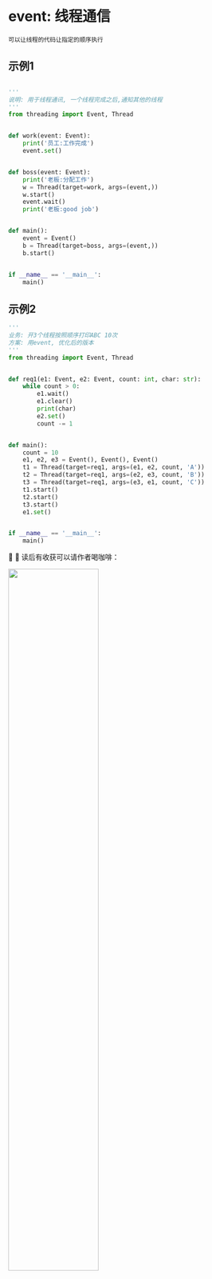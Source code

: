 # event: 线程通信

    可以让线程的代码让指定的顺序执行

## 示例1

```python

'''
说明: 用于线程通讯, 一个线程完成之后,通知其他的线程
'''
from threading import Event, Thread


def work(event: Event):
    print('员工:工作完成')
    event.set()


def boss(event: Event):
    print('老板:分配工作')
    w = Thread(target=work, args=(event,))
    w.start()
    event.wait()
    print('老板:good job')


def main():
    event = Event()
    b = Thread(target=boss, args=(event,))
    b.start()


if __name__ == '__main__':
    main()


```

## 示例2

```python
'''
业务: 开3个线程按照顺序打印ABC 10次
方案: 用event, 优化后的版本
'''
from threading import Event, Thread


def req1(e1: Event, e2: Event, count: int, char: str):
    while count > 0:
        e1.wait()
        e1.clear()
        print(char)
        e2.set()
        count -= 1


def main():
    count = 10
    e1, e2, e3 = Event(), Event(), Event()
    t1 = Thread(target=req1, args=(e1, e2, count, 'A'))
    t2 = Thread(target=req1, args=(e2, e3, count, 'B'))
    t3 = Thread(target=req1, args=(e3, e1, count, 'C'))
    t1.start()
    t2.start()
    t3.start()
    e1.set()


if __name__ == '__main__':
    main()


```

:ribbon: :ribbon: 读后有收获可以请作者喝咖啡：

<img src="https://images.gitee.com/uploads/images/2021/1226/125920_9f0e6151_9674723.png" width="60%"/>